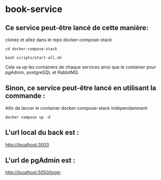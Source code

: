 # book-service

## Ce service peut-être lancé de cette manière: 
clonez et allez dans le repo docker-compose-stack 

```shell
cd docker-compose-stack

bash scripts/start-all.sh
```

Cela va up les containers de chaque services ainsi que le container pour pgAdmin, postgreSQL et RabbitMQ

## Sinon, ce service peut-être lancé en utilisant la commande : 
Afin de lancer le container docker-compose-stack indépendamment

```shell
docker compose up -d
```

## L'url local du back est :

[http://localhost:3003](http://localhost:3003)

## L'url de pgAdmin est : 

[http://localhost:5050/login](http://localhost:5050/login)

